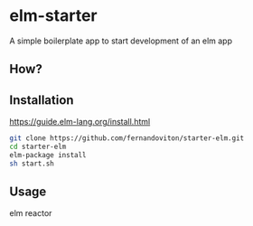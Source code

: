 # elm-starter

A simple boilerplate app to start development of an elm app

## How?

## Installation

https://guide.elm-lang.org/install.html
```bash
git clone https://github.com/fernandoviton/starter-elm.git
cd starter-elm
elm-package install
sh start.sh
```

## Usage

elm reactor

[Elm]: http://elm-lang.org/
